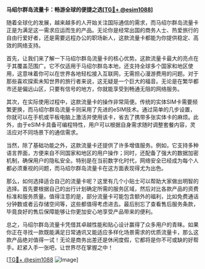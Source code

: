 **马绍尔群岛流量卡：畅游全球的便捷之选[[TG💪+ @esim1088](https://t.me/s/esim1088)]**

随着全球化的发展，越来越多的人开始关注国际通信的需求，而马绍尔群岛流量卡正是为满足这一需求应运而生的产品。无论你是经常出国的商务人士、热爱旅行的自由行爱好者，还是需要远程办公的职场新人，这款流量卡都能为你提供稳定、高效的网络支持。

首先，让我们来了解一下马绍尔群岛流量卡的核心优势。这款流量卡最大的亮点在于其覆盖范围广。它不仅适用于马绍尔群岛本地，还支持全球多个国家和地区使用，这意味着你可以在世界各地轻松接入互联网，无需担心漫游费用的问题。对于那些喜欢探索未知世界的旅行者来说，这无疑是一个巨大的福音。无论是在繁华都市还是偏远山区，只要有信号的地方，你就能享受到畅通无阻的网络服务。

其次，在实际使用过程中，这款流量卡的操作非常简便。传统的实体SIM卡需要频繁更换，而马绍尔群岛流量卡则采用了先进的eSIM技术。通过简单的几步设置，你就可以在手机或平板电脑上激活并使用该卡，省去了携带多张实体卡的麻烦。此外，由于eSIM卡具备可编程特性，用户可以根据自身需求随时调整套餐内容，灵活应对不同场景下的通信需求。

当然，除了基础功能之外，这款流量卡还提供了许多增值服务。例如，它支持多种语言界面，方便来自不同国家和地区的用户操作；同时，还配备了强大的数据加密机制，确保用户的隐私安全。特别是在当前数字化时代，网络安全已经成为每个人都必须重视的问题，而马绍尔群岛流量卡在这方面表现得尤为出色。

那么，如何选择适合自己的流量卡呢？这里有几个小贴士可以帮助大家做出明智的选择。首先要根据自己的出行计划确定所需的服务区域，然后对比各款产品的资费标准和服务质量。值得注意的是，部分流量卡可能包含额外的福利，比如免费通话分钟数或者云存储空间等，这些都值得考虑进去。最后别忘了查看售后服务条款，毕竟良好的售后保障能够让你更加安心地享受产品带来的便利。

总之，马绍尔群岛流量卡凭借其卓越性能和贴心设计赢得了众多用户的青睐。如果你正在寻找一款既能满足日常通讯又能适应多样化场景需求的优质流量卡，那么这款产品绝对值得一试！无论是商务出差还是休闲度假，它都将是你不可或缺的好帮手。赶紧入手一张吧，让世界尽在掌握之中！

[[TG💪+ @esim1088](https://t.me/s/esim1088) ![Image](https://i.postimg.cc/4NQfJmqS/Snipaste-2025-05-13-00-14-12.png)]